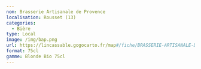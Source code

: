 ```yaml
---
nom: Brasserie Artisanale de Provence
localisation: Rousset (13)
categories:
  - Bière
type: Local
image: /img/bap.png
url: https://lincassable.gogocarto.fr/map#/fiche/BRASSERIE-ARTISANALE-DE-PROVENCE/1/
format: 75cl
gamme: Blonde Bio 75cl
---
```

